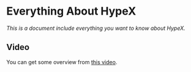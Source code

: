 # Everything About HypeX

*This is a document include everything you want to know about HypeX.*

## Video

You can get some overview from [this video](https://www.youtube.com/watch?v=65Ar9AST4_o).
